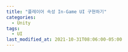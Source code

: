```yaml
---
title: "플레이어 속성 In-Game UI 구현하기"
categories:
  - Unity
tags:
  - UI
last_modified_at: 2021-10-31T08:06:00-05:00
---
```

